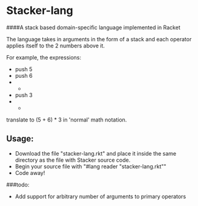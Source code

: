 # Stacker-lang
####A stack based domain-specific language implemented in Racket 

The language takes in arguments in the form of a stack and each operator applies itself to the 2 numbers above it.

For example, the expressions:
-  push 5
-  push 6
-  +
-  push 3
-  *
  
translate to (5 + 6) * 3 in 'normal' math notation. 

## Usage:
- Download the file "stacker-lang.rkt" and place it inside the same directory as the file with Stacker source code.
- Begin your source file with "#lang reader "stacker-lang.rkt""
- Code away!

###todo:
- Add support for arbitrary number of arguments to primary operators
